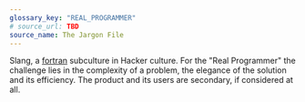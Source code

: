 ```yaml
---
glossary_key: "REAL_PROGRAMMER"
# source_url: TBD
source_name: The Jargon File
---
```


Slang, a [fortran](glossary/fortran) subculture in Hacker culture. For the "Real Programmer" the challenge lies in the complexity of a problem, the elegance of the solution and its efficiency. The product and its users are secondary, if considered at all.
